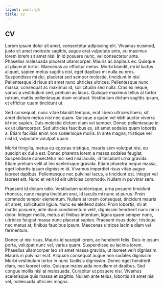 ```yaml
---
layout: post.njk
title: cv
---
```


## CV
Lorem ipsum dolor sit amet, consectetur adipiscing elit. Vivamus euismod, justo sit amet molestie sagittis, augue erat vulputate ante, eu maximus lorem lorem sit amet nisl. In id posuere nunc, vel consectetur ante. Phasellus malesuada placerat ullamcorper. Mauris ac dapibus ex. Quisque at placerat tortor. Maecenas ac efficitur metus. Morbi blandit, mi id luctus aliquet, sapien metus sagittis nisl, eget dapibus mi nulla eu eros. Suspendisse mi dui, placerat sed semper molestie, tincidunt in nisl. Pellentesque id risus sit amet nunc ultricies ultrices. Pellentesque nunc massa, consequat ac maximus id, sollicitudin sed nulla. Cras ex neque, varius a vestibulum sed, pretium ac lacus. Quisque maximus tellus at tortor rutrum, mattis pellentesque diam volutpat. Vestibulum dictum sagittis ipsum, et efficitur quam tincidunt ut.

Sed consequat, nunc vitae blandit tempus, erat libero ultrices libero, sit amet dictum metus nisi nec quam. Quisque a quam vel nibh auctor viverra id nec sapien. Duis molestie dictum diam vel semper. Donec pellentesque in ex ut ullamcorper. Sed ultricies faucibus ex, sit amet sodales quam lobortis a. Etiam facilisis enim non scelerisque mollis. In ante magna, tristique vel nisl id, vulputate volutpat quam.

Morbi fringilla, metus eu egestas tristique, mauris sem volutpat nisi, eu suscipit ex dui a est. Donec pharetra lorem a massa sodales feugiat. Suspendisse consectetur nisl sed nisi iaculis, id tincidunt urna gravida. Etiam pretium velit at leo scelerisque gravida. Etiam pharetra neque massa, eget lobortis ipsum dignissim id. Vivamus imperdiet risus vitae augue laoreet dapibus. Pellentesque nec pulvinar lacus, a tincidunt est. Integer vel laoreet elit. Nunc et velit id elit ultricies commodo. Nullam in pulvinar sem.

Praesent id dictum odio. Vestibulum scelerisque, urna posuere tincidunt rhoncus, nunc magna tincidunt erat, id iaculis mi nunc at purus. Proin commodo tempor elementum. Nullam at lorem consequat, tincidunt mauris sit amet, sollicitudin ligula. Nunc eu eleifend dolor. Proin lobortis, mi at mattis posuere, ante diam condimentum velit, dignissim hendrerit nunc mi in dolor. Integer mollis, metus at finibus interdum, ligula quam semper nunc, ultricies feugiat massa nunc placerat sapien. Praesent risus dolor, tristique nec metus at, finibus faucibus ipsum. Maecenas ultrices lacinia diam vel fermentum.

Donec ut nisi risus. Mauris id suscipit lorem, ac hendrerit felis. Duis in ipsum porta, volutpat nunc vel, varius quam. Suspendisse eu lacinia lorem. Phasellus ullamcorper leo sit amet massa gravida, ut laoreet velit dignissim. Mauris in pulvinar erat. Aliquam consequat augue non sodales dignissim. Morbi vestibulum tortor in nunc facilisis dignissim. Donec eget hendrerit diam, nec laoreet odio. Quisque malesuada non diam et dapibus. Sed congue mollis nisi at malesuada. Curabitur ut posuere nisi. Vivamus scelerisque quis massa et sagittis. Nullam ante tellus, lobortis sit amet nisi vel, malesuada ultricies magna.